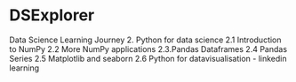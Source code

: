 # DSExplorer
Data Science Learning Journey 
2. Python for data science
2.1 Introduction to NumPy
2.2 More NumPy applications
2.3.Pandas Dataframes 
2.4 Pandas Series
2.5 Matplotlib and seaborn
2.6 Python for datavisualisation - linkedin learning
